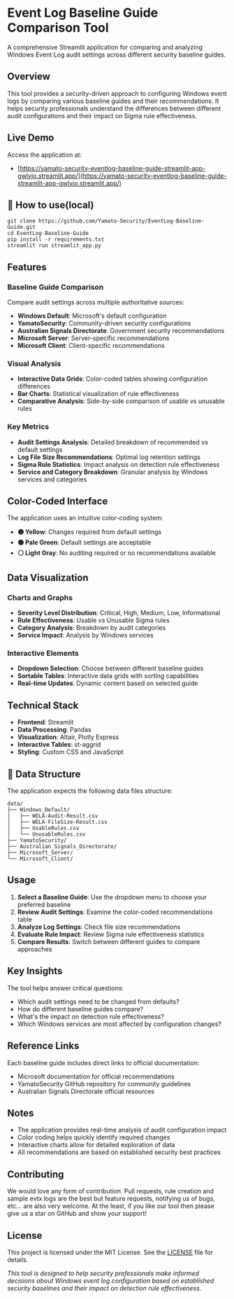 # Event Log Baseline Guide Comparison Tool
A comprehensive Streamlit application for comparing and analyzing Windows Event Log audit settings across different security baseline guides.

## Overview
This tool provides a security-driven approach to configuring Windows event logs by comparing various baseline guides and their recommendations. It helps security professionals understand the differences between different audit configurations and their impact on Sigma rule effectiveness.

## Live Demo
Access the application at:
- [https://yamato-security-eventlog-baseline-guide-streamlit-app-gwlyjo.streamlit.app/](https://yamato-security-eventlog-baseline-guide-streamlit-app-gwlyjo.streamlit.app/)

## 🔨 How to use(local)
```
git clone https://github.com/Yamato-Security/EventLog-Baseline-Guide.git
cd EventLog-Baseline-Guide
pip install -r requirements.txt
streamlit run streamlit_app.py 
```
## Features

### Baseline Guide Comparison
Compare audit settings across multiple authoritative sources:
- **Windows Default**: Microsoft's default configuration
- **YamatoSecurity**: Community-driven security configurations
- **Australian Signals Directorate**: Government security recommendations
- **Microsoft Server**: Server-specific recommendations
- **Microsoft Client**: Client-specific recommendations

### Visual Analysis
- **Interactive Data Grids**: Color-coded tables showing configuration differences
- **Bar Charts**: Statistical visualization of rule effectiveness
- **Comparative Analysis**: Side-by-side comparison of usable vs unusable rules

### Key Metrics
- **Audit Settings Analysis**: Detailed breakdown of recommended vs default settings
- **Log File Size Recommendations**: Optimal log retention settings
- **Sigma Rule Statistics**: Impact analysis on detection rule effectiveness
- **Service and Category Breakdown**: Granular analysis by Windows services and categories

## Color-Coded Interface

The application uses an intuitive color-coding system:
- **🟡 Yellow**: Changes required from default settings
- **🟢 Pale Green**: Default settings are acceptable
- **⚪ Light Gray**: No auditing required or no recommendations available

## Data Visualization

### Charts and Graphs
- **Severity Level Distribution**: Critical, High, Medium, Low, Informational
- **Rule Effectiveness**: Usable vs Unusable Sigma rules
- **Category Analysis**: Breakdown by audit categories
- **Service Impact**: Analysis by Windows services

### Interactive Elements
- **Dropdown Selection**: Choose between different baseline guides
- **Sortable Tables**: Interactive data grids with sorting capabilities
- **Real-time Updates**: Dynamic content based on selected guide

## Technical Stack

- **Frontend**: Streamlit
- **Data Processing**: Pandas
- **Visualization**: Altair, Plotly Express
- **Interactive Tables**: st-aggrid
- **Styling**: Custom CSS and JavaScript

## 📁 Data Structure

The application expects the following data files structure:
```
data/
├── Windows_Default/
│   ├── WELA-Audit-Result.csv
│   ├── WELA-FileSize-Result.csv
│   ├── UsableRules.csv
│   └── UnusableRules.csv
├── YamatoSecurity/
├── Australian_Signals_Directorate/
├── Microsoft_Server/
└── Microsoft_Client/
```

## Usage

1. **Select a Baseline Guide**: Use the dropdown menu to choose your preferred baseline
2. **Review Audit Settings**: Examine the color-coded recommendations table
3. **Analyze Log Settings**: Check file size recommendations
4. **Evaluate Rule Impact**: Review Sigma rule effectiveness statistics
5. **Compare Results**: Switch between different guides to compare approaches

## Key Insights

The tool helps answer critical questions:
- Which audit settings need to be changed from defaults?
- How do different baseline guides compare?
- What's the impact on detection rule effectiveness?
- Which Windows services are most affected by configuration changes?

## Reference Links

Each baseline guide includes direct links to official documentation:
- Microsoft documentation for official recommendations
- YamatoSecurity GitHub repository for community guidelines
- Australian Signals Directorate official resources

## Notes

- The application provides real-time analysis of audit configuration impact
- Color coding helps quickly identify required changes
- Interactive charts allow for detailed exploration of data
- All recommendations are based on established security best practices

## Contributing

We would love any form of contribution. Pull requests, rule creation and sample evtx logs are the best but feature requests, notifying us of bugs, etc... are also very welcome.
At the least, if you like our tool then please give us a star on GitHub and show your support!

## License
This project is licensed under the MIT License. See the [LICENSE](LICENSE) file for details.

*This tool is designed to help security professionals make informed decisions about Windows event log configuration based on established security baselines and their impact on detection rule effectiveness.*